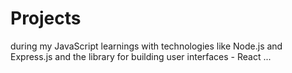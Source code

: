 # Projects 
during my JavaScript learnings with technologies like Node.js and Express.js and the library for building user interfaces - React ...
